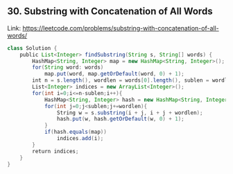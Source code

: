 ## 30. Substring with Concatenation of All Words
Link: https://leetcode.com/problems/substring-with-concatenation-of-all-words/

```java
class Solution {
    public List<Integer> findSubstring(String s, String[] words) {
        HashMap<String, Integer> map = new HashMap<String, Integer>();
        for(String word: words)
            map.put(word, map.getOrDefault(word, 0) + 1);
        int n = s.length(), wordlen = words[0].length(), sublen = wordlen*words.length;
        List<Integer> indices = new ArrayList<Integer>();
        for(int i=0;i<=n-sublen;i++){
            HashMap<String, Integer> hash = new HashMap<String, Integer>();
            for(int j=0;j<sublen;j+=wordlen){
                String w = s.substring(i + j, i + j + wordlen);
                hash.put(w, hash.getOrDefault(w, 0) + 1);
            }
            if(hash.equals(map))
                indices.add(i);
        }
        return indices;
    }
}
```
